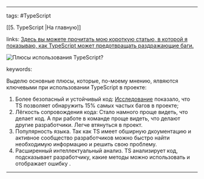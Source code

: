 ____

tags: #TypeScript 

[[5. TypeScript |На главную]]

links: [Здесь вы можете прочитать мою короткую статью, в которой я показываю, как TypeScript может предотвращать раздражающие баги.](https://www.doabledanny.com/why-typescript-over-javascript)


![Плюсы использования TypeScript?](https://youtu.be/TOn-1RrowKE?t=529) 

keywords:

Выделю основные плюсы, которые, по-моему мнению, ялвяются ключевыми при использовании TypeScript в проекте:

1. Более безопасный и устойчивый код: [Исследование](https://www.freecodecamp.org/news/learn-typescript-beginners-guide/) показало, что TS позволяет обнаружить 15% самых частых багов в проекте;
2. Лёгкость сопровождения кода: Стало намного проще видеть, что делает код. А при работе в команде проще видеть, что делают другие разработчики. Легче втянуться в проект.
3. Популярность языка. Так как TS имеет обширную дкоументацию и активное сообщество разработчиков можно быстро найти необходимую информацию и решить свою проблему.
4. Расширенный интеллектуальный анализ. TS анализирует код, подсказывает разработчику, какие методы можно использовать и отображает ошибку .

_____


